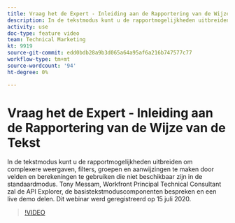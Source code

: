 ```yaml
---
title: Vraag het de Expert - Inleiding aan de Rapportering van de Wijze van de Tekst
description: In de tekstmodus kunt u de rapportmogelijkheden uitbreiden om complexere weergaven, filters, groepen en aanwijzingen te maken. Dit webinar werd geregistreerd op 15 juli 2020.
activity: use
doc-type: feature video
team: Technical Marketing
kt: 9919
source-git-commit: edd0bdb28a9b3d065a64a95af6a216b747577c77
workflow-type: tm+mt
source-wordcount: '94'
ht-degree: 0%

---
```


# Vraag het de Expert - Inleiding aan de Rapportering van de Wijze van de Tekst

In de tekstmodus kunt u de rapportmogelijkheden uitbreiden om complexere weergaven, filters, groepen en aanwijzingen te maken door velden en berekeningen te gebruiken die niet beschikbaar zijn in de standaardmodus. Tony Messam, Workfront Principal Technical Consultant zal de API Explorer, de basistekstmoduscomponenten bespreken en een live demo delen. Dit webinar werd geregistreerd op 15 juli 2020.

>[!VIDEO](https://video.tv.adobe.com/v/341125/?quality=12)
